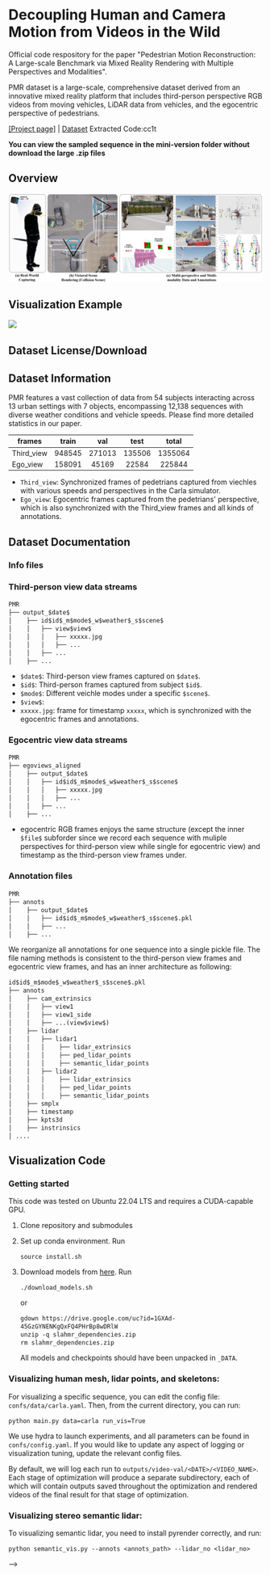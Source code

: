 # Decoupling Human and Camera Motion from Videos in the Wild

Official code respository for the paper "Pedestrian Motion Reconstruction: A Large-scale Benchmark via Mixed Reality Rendering with Multiple Perspectives and Modalities".

PMR dataset is a large-scale, comprehensive dataset derived from an innovative mixed reality platform that includes third-person perspective RGB videos from moving vehicles, LiDAR data from vehicles, and the egocentric perspective of pedestrians.

[[Project page]]() | [Dataset](https://pan.baidu.com/s/1ih57araefW_cb_D8H8WhOg?pwd=cc1t) Extracted Code:cc1t

**You can view the sampled sequence in the mini-version folder without download the large .zip files**

## Overview
<img src="./doc/teaser1.jpg">

## Visualization Example
<img src="./doc/grid_result_full.gif">

## Dataset License/Download

## Dataset Information
PMR features a vast collection of data from 54 subjects interacting across 13 urban 
settings with 7 objects, encompassing 12,138 sequences with diverse weather
conditions and vehicle speeds. Please find more detailed statistics in our paper.

|frames              |     train    |     val    |    test   |    total   |   
|--------------------|:------------:|:----------:|:---------:|:----------:|
| Third_view         |   948545     |   271013    |   135506   |   1355064  |
| Ego_view           |     158091   |   45169     |    22584   |   225844   |
* `Third_view`: Synchronized frames of pedetrians captured from viechles with various speeds and perspectives in the Carla simulator.
* `Ego_view`: Egocentric frames captured from the pedetrians' perspective, which is also synchronized with the Third_view frames and all kinds of annotations.

## Dataset Documentation
### Info files
### Third-person view data streams
```
PMR
├── output_$date$
│    ├── id$id$_m$mode$_w$weather$_s$scene$
│    │   ├── view$view$
│    │   │   ├── xxxxx.jpg
│    │   │   ├── ...
│    │   ├── ...
│    ├── ...
```
* `$date$`: Third-person view frames captured on `$date$`.
* `$id$`: Third-person frames captured from subject `$id$`.
* `$mode$`: Different veichle modes under a specific `$scene$`.
* `$view$`:  
* `xxxxx.jpg`: frame for timestamp `xxxxx`, which is synchronized with the egocentric frames and annotations.
### Egocentric view data streams
```
PMR
├── egoviews_aligned    
│    ├── output_$date$
│    │   ├── id$id$_m$mode$_w$weather$_s$scene$
│    │   │   ├── xxxxx.jpg
│    │   │   ├── ...
│    │   ├── ...
│    ├── ...
```
* egocentric RGB frames enjoys the same structure (except the inner `$file$` subforder since we record each sequence with muliple perspectives for third-person view while single for egocentric view) and timestamp as the third-person view frames under.
### Annotation files
```
PMR
├── annots    
│    ├── output_$date$
│    │   ├── id$id$_m$mode$_w$weather$_s$scene$.pkl
│    │   ├── ...
│    ├── ...
```
We reorganize all annotations for one sequence into a single pickle file. The file naming methods is consistent to the third-person view frames and egocentric view frames, and has an inner architecture as following:
```
id$id$_m$mode$_w$weather$_s$scene$.pkl
├── annots    
│    ├── cam_extrinsics
│    │   ├── view1
│    │   ├── view1_side
│    │   ├── ...(view$view$)
│    ├── lidar
│    │   ├── lidar1
│    │   │    ├── lidar_extrinsics
│    │   │    ├── ped_lidar_points
│    │   │    ├── semantic_lidar_points
│    │   ├── lidar2
│    │   │    ├── lidar_extrinsics
│    │   │    ├── ped_lidar_points
│    │   │    ├── semantic_lidar_points
│    ├── smplx
│    ├── timestamp
│    ├── kpts3d
│    ├── instrinsics
│ ....
```
##  Visualization Code
### Getting started
This code was tested on Ubuntu 22.04 LTS and requires a CUDA-capable GPU.

1. Clone repository and submodules
    <!-- ```
    git clone --recursive https://github.com/vye16/slahmr.git
    ```
    or initialize submodules if already cloned
    ```
    git submodule update --init --recursive
    ``` -->

2. Set up conda environment. Run 
    ```
    source install.sh
    ```

3. Download models from [here](https://drive.google.com/file/d/1GXAd-45GzGYNENKgQxFQ4PHrBp8wDRlW/view?usp=sharing). Run
    ```
    ./download_models.sh
    ```
    or
    ```
    gdown https://drive.google.com/uc?id=1GXAd-45GzGYNENKgQxFQ4PHrBp8wDRlW
    unzip -q slahmr_dependencies.zip
    rm slahmr_dependencies.zip
    ```

    All models and checkpoints should have been unpacked in `_DATA`.


### Visualizing human mesh, lidar points, and skeletons:
For visualizing a specific sequence, you can edit the config file: `confs/data/carla.yaml`.
Then, from the current directory, you can run:
```
python main.py data=carla run_vis=True
```

We use hydra to launch experiments, and all parameters can be found in `confs/config.yaml`.
If you would like to update any aspect of logging or visualization tuning, update the relevant config files.

By default, we will log each run to `outputs/video-val/<DATE>/<VIDEO_NAME>`.
Each stage of optimization will produce a separate subdirectory, each of which will contain outputs saved throughout the optimization
and rendered videos of the final result for that stage of optimization.

### Visualizing stereo semantic lidar:
To visualizing semantic lidar, you need to install pyrender correctly, and run:
```
python semantic_vis.py --annots <annots_path> --lidar_no <lidar_no>
```

<!-- ## BibTeX

If you use our code in your research, please cite the following paper:
<!-- ```
@inproceedings{ye2023slahmr,
    title={Decoupling Human and Camera Motion from Videos in the Wild},
    author={Ye, Vickie and Pavlakos, Georgios and Malik, Jitendra and Kanazawa, Angjoo},
    booktitle={IEEE Conference on Computer Vision and Pattern Recognition (CVPR)},
    month={June},
    year={2023}
} --> -->
